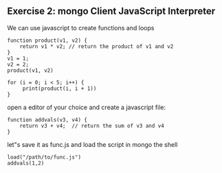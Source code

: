 ## Exercise 2: mongo Client JavaScript Interpreter

We can use javascript to create functions and loops
```
function product(v1, v2) {
    return v1 * v2; // return the product of v1 and v2
}
v1 = 1;
v2 = 2;
product(v1, v2)
```
```
for (i = 0; i < 5; i++) {
     print(product(i, i + 1))
}
```
  

open a editor of your choice and create a javascript file:
```
function addvals(v3, v4) {
    return v3 + v4;  // return the sum of v3 and v4
}
```

let"s save it as func.js and load the script in mongo the shell
```
load("/path/to/func.js")
addvals(1,2)
```
